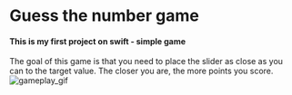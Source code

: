 # Guess the number game
#### This is my first project on swift - simple game
The goal of this game is that you need to place the slider as close as you can to the target value. The closer you are, the more points you score.
![gameplay_gif](./Guess_the_number.git)